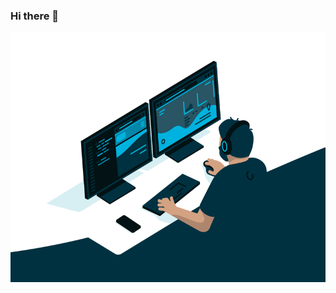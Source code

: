 ### Hi there 👋
 <img align="right" alt="GIF" src="https://github.com/NaufalAltofianoKholis/NaufalAltofianoKholis/blob/main/code.gif?raw=true" height="400px" width="600px" />



